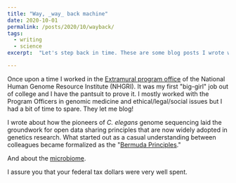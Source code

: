 ```yaml
---
title: "Way, _way_ back machine"
date: 2020-10-01  
permalink: /posts/2020/10/wayback/
tags:
  - writing
  - science
excerpt:  "Let's step back in time. These are some blog posts I wrote when I was a recent college-grad in Washington, D.C. working at the NHGRI."

---
```


Once upon a time I worked in the [Extramural program office](https://www.genome.gov/research-funding) of the National Human Genome Resource Institute (NHGRI). It was my first "big-girl" job out of college and I have the pantsuit to prove it. I mostly worked with the Program Officers in genomic medicine and ethical/legal/social issues but I had a bit of time to spare. They let me blog!

I wrote about how the pioneers of _C. elegans_ genome sequencing laid the groundwork for open data sharing principles that are now widely adopted in genetics research. What started out as a casual understanding between colleagues became formalized as the "[Bermuda Principles](https://www.genome.gov/27552817/worm-genome-sequencing-influenced-human-genome-projects-data-sharing-principles)."

And about the [microbiome](https://www.genome.gov/27554517/close-enounters-of-the-microbial-kind).

I assure you that your federal tax dollars were very well spent.
